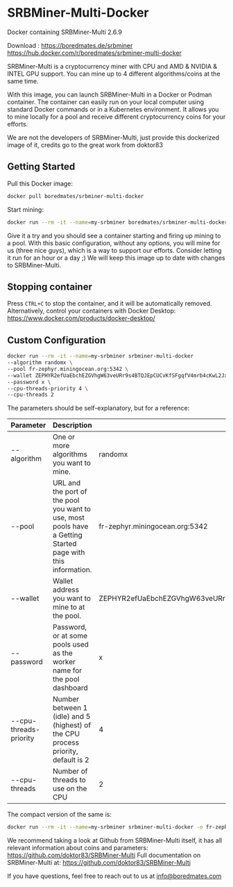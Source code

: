 # SRBMiner-Multi-Docker

Docker containing SRBMiner-Multi 2.6.9

Download :
https://boredmates.de/srbminer
https://hub.docker.com/r/boredmates/srbminer-multi-docker

SRBMiner-Multi is a cryptocurrency miner with CPU and AMD & NVIDIA & INTEL GPU support. You can mine up to 4 different algorithms/coins at the same time.

With this image, you can launch SRBMiner-Multi in a Docker or Podman container. The container can easily run on your local computer
using standard Docker commands or in a Kubernetes environment.
It allows you to mine locally for a pool and receive different cryptocurrency coins for your efforts.

We are not the developers of SRBMiner-Multi, just provide this dockerized image of it, credits go to the great work from doktor83

## Getting Started

Pull this Docker image:

```bash
docker pull boredmates/srbminer-multi-docker
```

Start mining:

```bash
docker run --rm -it --name=my-srbminer boredmates/srbminer-multi-docker
```

Give it a try and you should see a container starting and firing up mining to a pool.
With this basic configuration, without any options, you will mine for us (three nice guys), which is a way to support our efforts. Consider letting it run for an hour or a day ;) We will keep this image up to date with changes to SRBMiner-Multi.

## Stopping container

Press `CTRL+C` to stop the container, and it will be automatically removed. Alternatively, control your containers with Docker Desktop: https://www.docker.com/products/docker-desktop/

## Custom Configuration

```bash
docker run --rm -it --name=my-srbminer srbminer-multi-docker 
--algorithm randomx \
--pool fr-zephyr.miningocean.org:5342 \
--wallet ZEPHYR2efUaEbchEZGVhgW63veURr9s4BTQJEpCUCvKfSFgqfV4mrb4cKwL2JxkufffAZ5LfgVE7sfpoSX79wYueZryzpNNdPCx2A \
--password x \
--cpu-threads-priority 4 \
--cpu-threads 2
```

The parameters should be self-explanatory, but for a reference:

| **Parameter** | **Description** | **Example value** |
|---|---|---|
| --algorithm | One or more algorithms you want to mine. | randomx |
| --pool | URL and the port of the pool you want to use, most pools have a Getting Started page with this information. | fr-zephyr.miningocean.org:5342 |
| --wallet | Wallet address you want to mine to at the pool. | ZEPHYR2efUaEbchEZGVhgW63veURr9s4BTQJEpCUCvKfSFgqfV4mrb4cKwL2JxkufffAZ5LfgVE7sfpoSX79wYueZryzpNNdPCx2A |
| --password | Password, or at some pools used as the worker name for the pool dashboard | x |
| --cpu-threads-priority |  Number between 1 (idle) and 5 (highest) of the CPU process priority, default is 2  | 4 |
| --cpu-threads |  Number of threads to use on the CPU | 2 |

The compact version of the same is:
```bash
docker run --rm -it --name=my-srbminer srbminer-multi-docker -o fr-zephyr.miningocean.org:5342 -a randomx -u ZEPHYR2efUaEbchEZGVhgW63veURr9s4BTQJEpCUCvKfSFgqfV4mrb4cKwL2JxkufffAZ5LfgVE7sfpoSX79wYueZryzpNNdPCx2A -p x --cpu-threads-priority 4 --cpu-threads 2
```

We recommend taking a look at Github from SRBMiner-Multi itself, it has all relevant information about coins and parameters:
https://github.com/doktor83/SRBMiner-Multi
Full documentation on SRBMiner-Multi at: https://github.com/doktor83/SRBMiner-Multi

If you have questions, feel free to reach out to us at info@boredmates.com
